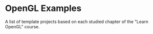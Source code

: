 # OpenGL Examples
A list of template projects based on each studied chapter of the "Learn OpenGL" course.
